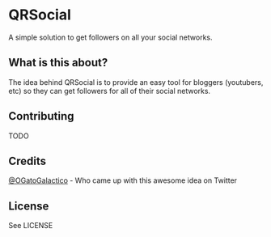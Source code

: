 # QRSocial
A simple solution to get followers on all your social networks.

## What is this about?
The idea behind QRSocial is to provide an easy tool for bloggers (youtubers, etc) so they can get followers for all of their social networks.

## Contributing
TODO

## Credits
[@OGatoGalactico](https://twitter.com/OGatoGalactico) - Who came up with this awesome idea on Twitter

## License
See LICENSE
